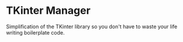# TKinter Manager
Simplification of the TKinter library so you don't have to waste your life writing boilerplate code.